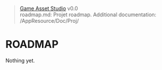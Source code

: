 ﻿> [Game Asset Studio](https://github-account/game-asset-studio) v0.0<br>
> roadmap.md: Projet roadmap.
> Additional documentation: /AppResource/Doc/Proj/
# ROADMAP

Nothing yet.
